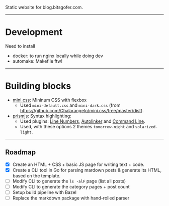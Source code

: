 Static website for blog.bitsgofer.com.

******

# Development

Need to install
- docker: to run nginx locally while doing dev
- automake: Makefile ftw!


******

# Building blocks

- [mini.css](https://minicss.org): Mininum CSS with flexbox
	- Used `mini-default.css` and `mini-dark.css` (from <https://github.com/Chalarangelo/mini.css/tree/master/dist>).
- [prismjs](http://prismjs.com): Syntax highlighting:
	- Used plugins: [Line Numbers](http://prismjs.com/plugins/line-numbers/), [Autolinker](http://prismjs.com/plugins/autolinker/) and [Command Line](http://prismjs.com/plugins/command-line/).
	- Used, with these options 2 themes `tomorrow-night` and `solarized-light`.

******

## Roadmap

- [x] Create an HTML + CSS + basic JS page for writing text + code.
- [x] Create a CLI tool in Go for parsing mardown posts & generate its HTML, based on the template.
- [ ] Modify CLI to generate the `ls -alF` page (list all posts)
- [ ] Modify CLI to generate the category pages + post count
- [ ] Setup build pipeline with Bazel
- [ ] Replace the markdown package with hand-rolled parser
